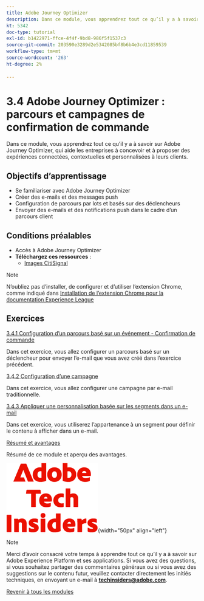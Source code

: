 ```yaml
---
title: Adobe Journey Optimizer
description: Dans ce module, vous apprendrez tout ce qu’il y a à savoir sur Journey Optimizer, qui aide les entreprises à concevoir et à proposer des expériences connectées, contextuelles et personnalisées à leurs clients.
kt: 5342
doc-type: tutorial
exl-id: b1422971-ffce-4f4f-9bd8-986f5f1537c3
source-git-commit: 203590e3289d2e5342085bf8b6b4e3cd11859539
workflow-type: tm+mt
source-wordcount: '263'
ht-degree: 2%

---
```


# 3.4 Adobe Journey Optimizer : parcours et campagnes de confirmation de commande

Dans ce module, vous apprendrez tout ce qu’il y a à savoir sur Adobe Journey Optimizer, qui aide les entreprises à concevoir et à proposer des expériences connectées, contextuelles et personnalisées à leurs clients.

## Objectifs d’apprentissage

- Se familiariser avec Adobe Journey Optimizer
- Créer des e-mails et des messages push
- Configuration de parcours par lots et basés sur des déclencheurs
- Envoyer des e-mails et des notifications push dans le cadre d’un parcours client

## Conditions préalables

- Accès à Adobe Journey Optimizer
- **Téléchargez ces ressources** :
   - [Images CitiSignal](./../../../../assets/ajo/CitiSignal-images.zip)

>[!NOTE]
>
>N’oubliez pas d’installer, de configurer et d’utiliser l’extension Chrome, comme indiqué dans [Installation de l’extension Chrome pour la documentation Experience League](../../../getting-started/gettingstarted/ex1.md)

## Exercices

[3.4.1 Configuration d’un parcours basé sur un événement - Confirmation de commande](./ex1.md)

Dans cet exercice, vous allez configurer un parcours basé sur un déclencheur pour envoyer l’e-mail que vous avez créé dans l’exercice précédent.

[3.4.2 Configuration d’une campagne](./ex2.md)

Dans cet exercice, vous allez configurer une campagne par e-mail traditionnelle.

[3.4.3 Appliquer une personnalisation basée sur les segments dans un e-mail](./ex3.md)

Dans cet exercice, vous utiliserez l’appartenance à un segment pour définir le contenu à afficher dans un e-mail.

[Résumé et avantages](./summary.md)

Résumé de ce module et aperçu des avantages.

![Insiders de la technologie ](./../../../../assets/images/techinsiders.png){width="50px" align="left"}

>[!NOTE]
>
>Merci d’avoir consacré votre temps à apprendre tout ce qu’il y a à savoir sur Adobe Experience Platform et ses applications. Si vous avez des questions, si vous souhaitez partager des commentaires généraux ou si vous avez des suggestions sur le contenu futur, veuillez contacter directement les initiés techniques, en envoyant un e-mail à **techinsiders@adobe.com**.

[Revenir à tous les modules](./../../../../overview.md)
